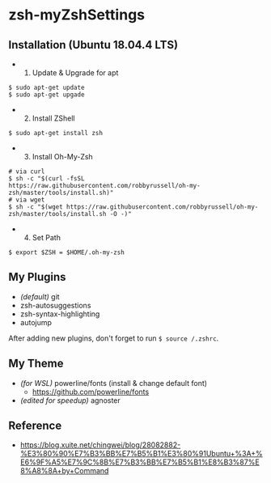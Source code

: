 # zsh-myZshSettings
## Installation (Ubuntu 18.04.4 LTS)
  * 1. Update & Upgrade for apt
  ```shell
  $ sudo apt-get update   
  $ sudo apt-get upgade
  ```
  * 2. Install ZShell
  ```shell
  $ sudo apt-get install zsh
  ```
  * 3. Install Oh-My-Zsh
  ```shell
  # via curl
  $ sh -c "$(curl -fsSL https://raw.githubusercontent.com/robbyrussell/oh-my-zsh/master/tools/install.sh)"
  # via wget
  $ sh -c "$(wget https://raw.githubusercontent.com/robbyrussell/oh-my-zsh/master/tools/install.sh -O -)"
  ```
  * 4. Set Path
  ```shell
  $ export $ZSH = $HOME/.oh-my-zsh
  ```
  
## My Plugins
  * *(default)* git
  * zsh-autosuggestions
  * zsh-syntax-highlighting
  * autojump   
     
  After adding new plugins, don't forget to run ```$ source /.zshrc```.
## My Theme
  * *(for WSL)* powerline/fonts (install & change default font)
    * https://github.com/powerline/fonts
  * *(edited for speedup)* agnoster
## Reference
  * https://blog.xuite.net/chingwei/blog/28082882-%E3%80%90%E7%B3%BB%E7%B5%B1%E3%80%91Ubuntu+%3A+%E6%9F%A5%E7%9C%8B%E7%B3%BB%E7%B5%B1%E8%B3%87%E8%A8%8A+by+Command
